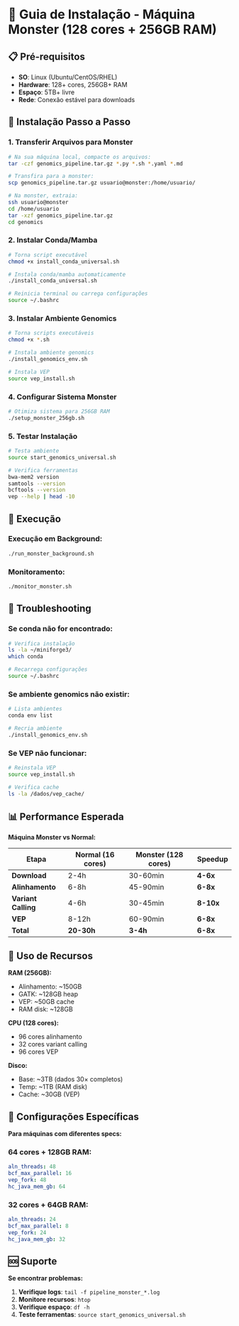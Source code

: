 # 🚀 Guia de Instalação - Máquina Monster (128 cores + 256GB RAM)

## 📋 Pré-requisitos

- **SO**: Linux (Ubuntu/CentOS/RHEL)
- **Hardware**: 128+ cores, 256GB+ RAM
- **Espaço**: 5TB+ livre
- **Rede**: Conexão estável para downloads

## 🔧 Instalação Passo a Passo

### **1. Transferir Arquivos para Monster**

```bash
# Na sua máquina local, compacte os arquivos:
tar -czf genomics_pipeline.tar.gz *.py *.sh *.yaml *.md

# Transfira para a monster:
scp genomics_pipeline.tar.gz usuario@monster:/home/usuario/

# Na monster, extraia:
ssh usuario@monster
cd /home/usuario
tar -xzf genomics_pipeline.tar.gz
cd genomics
```

### **2. Instalar Conda/Mamba**

```bash
# Torna script executável
chmod +x install_conda_universal.sh

# Instala conda/mamba automaticamente
./install_conda_universal.sh

# Reinicia terminal ou carrega configurações
source ~/.bashrc
```

### **3. Instalar Ambiente Genomics**

```bash
# Torna scripts executáveis
chmod +x *.sh

# Instala ambiente genomics
./install_genomics_env.sh

# Instala VEP
source vep_install.sh
```

### **4. Configurar Sistema Monster**

```bash
# Otimiza sistema para 256GB RAM
./setup_monster_256gb.sh
```

### **5. Testar Instalação**

```bash
# Testa ambiente
source start_genomics_universal.sh

# Verifica ferramentas
bwa-mem2 version
samtools --version
bcftools --version
vep --help | head -10
```

## 🚀 Execução

### **Execução em Background:**
```bash
./run_monster_background.sh
```

### **Monitoramento:**
```bash
./monitor_monster.sh
```

## 🔧 Troubleshooting

### **Se conda não for encontrado:**
```bash
# Verifica instalação
ls -la ~/miniforge3/
which conda

# Recarrega configurações
source ~/.bashrc
```

### **Se ambiente genomics não existir:**
```bash
# Lista ambientes
conda env list

# Recria ambiente
./install_genomics_env.sh
```

### **Se VEP não funcionar:**
```bash
# Reinstala VEP
source vep_install.sh

# Verifica cache
ls -la /dados/vep_cache/
```

## 📊 Performance Esperada

**Máquina Monster vs Normal:**

| Etapa | Normal (16 cores) | Monster (128 cores) | Speedup |
|-------|-------------------|---------------------|---------|
| **Download** | 2-4h | 30-60min | **4-6x** |
| **Alinhamento** | 6-8h | 45-90min | **6-8x** |
| **Variant Calling** | 4-6h | 30-45min | **8-10x** |
| **VEP** | 8-12h | 60-90min | **6-8x** |
| **Total** | **20-30h** | **3-4h** | **6-8x** |

## 💾 Uso de Recursos

**RAM (256GB):**
- Alinhamento: ~150GB
- GATK: ~128GB heap
- VEP: ~50GB cache
- RAM disk: ~128GB

**CPU (128 cores):**
- 96 cores alinhamento
- 32 cores variant calling
- 96 cores VEP

**Disco:**
- Base: ~3TB (dados 30× completos)
- Temp: ~1TB (RAM disk)
- Cache: ~30GB (VEP)

## 🎯 Configurações Específicas

**Para máquinas com diferentes specs:**

### **64 cores + 128GB RAM:**
```yaml
aln_threads: 48
bcf_max_parallel: 16
vep_fork: 48
hc_java_mem_gb: 64
```

### **32 cores + 64GB RAM:**
```yaml
aln_threads: 24
bcf_max_parallel: 8
vep_fork: 24
hc_java_mem_gb: 32
```

## 🆘 Suporte

**Se encontrar problemas:**

1. **Verifique logs**: `tail -f pipeline_monster_*.log`
2. **Monitore recursos**: `htop`
3. **Verifique espaço**: `df -h`
4. **Teste ferramentas**: `source start_genomics_universal.sh`
